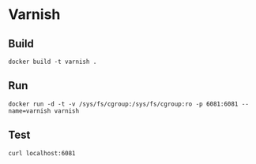 # Varnish

## Build

    docker build -t varnish .

## Run

    docker run -d -t -v /sys/fs/cgroup:/sys/fs/cgroup:ro -p 6081:6081 --name=varnish varnish

## Test

    curl localhost:6081
